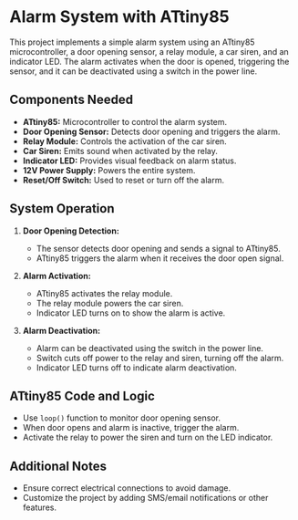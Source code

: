 # Alarm System with ATtiny85
This project implements a simple alarm system using an ATtiny85 microcontroller, a door opening sensor, a relay module, a car siren, and an indicator LED. The alarm activates when the door is opened, triggering the sensor, and it can be deactivated using a switch in the power line.

## Components Needed
- **ATtiny85:** Microcontroller to control the alarm system.
- **Door Opening Sensor:** Detects door opening and triggers the alarm.
- **Relay Module:** Controls the activation of the car siren.
- **Car Siren:** Emits sound when activated by the relay.
- **Indicator LED:** Provides visual feedback on alarm status.
- **12V Power Supply:** Powers the entire system.
- **Reset/Off Switch:** Used to reset or turn off the alarm.

## System Operation
1. **Door Opening Detection:**
   - The sensor detects door opening and sends a signal to ATtiny85.
   - ATtiny85 triggers the alarm when it receives the door open signal.

2. **Alarm Activation:**
   - ATtiny85 activates the relay module.
   - The relay module powers the car siren.
   - Indicator LED turns on to show the alarm is active.

3. **Alarm Deactivation:**
   - Alarm can be deactivated using the switch in the power line.
   - Switch cuts off power to the relay and siren, turning off the alarm.
   - Indicator LED turns off to indicate alarm deactivation.

## ATtiny85 Code and Logic
- Use `loop()` function to monitor door opening sensor.
- When door opens and alarm is inactive, trigger the alarm.
- Activate the relay to power the siren and turn on the LED indicator.

## Additional Notes
- Ensure correct electrical connections to avoid damage.
- Customize the project by adding SMS/email notifications or other features.
